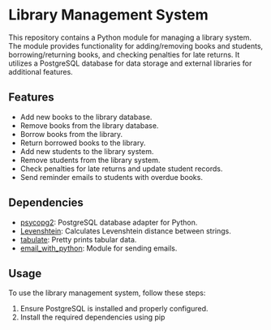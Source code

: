 # Library Management System

This repository contains a Python module for managing a library system. The module provides functionality for adding/removing books and students, borrowing/returning books, and checking penalties for late returns. It utilizes a PostgreSQL database for data storage and external libraries for additional features.

## Features

- Add new books to the library database.
- Remove books from the library database.
- Borrow books from the library.
- Return borrowed books to the library.
- Add new students to the library system.
- Remove students from the library system.
- Check penalties for late returns and update student records.
- Send reminder emails to students with overdue books.

## Dependencies

- [psycopg2](https://pypi.org/project/psycopg2/): PostgreSQL database adapter for Python.
- [Levenshtein](https://pypi.org/project/python-Levenshtein/): Calculates Levenshtein distance between strings.
- [tabulate](https://pypi.org/project/tabulate/): Pretty prints tabular data.
- [email_with_python](https://github.com/MuddassirKhalidi/Email-Sender-Python): Module for sending emails.

## Usage

To use the library management system, follow these steps:

1. Ensure PostgreSQL is installed and properly configured.
2. Install the required dependencies using pip


